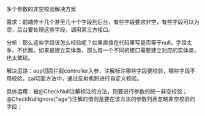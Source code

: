 多个参数的非空校验解决方案

需求：前端传十几个甚至几十个字段到后台，有些字段要求非空，有些字段可以为空，后台要处理这些字段，调用第三方接口。

分析：那么这些字段该怎么校验呢？如果直接在代码里写是否等于null，字段太多，不优雅。如果是建立实体类，那么每一个不同的接口需要建立对应的实体类，也太繁琐。

解决思路：aop切面拦截controller入参，注解标注哪些字段要校验，哪些字段不用校验，zai切面方法中，通过反射机制进行自定义校验。

具体运用：被@CheckNull注解标注的方法，则要进行参数的统一非空校验；@CheckNullIgnore("age")注解的值则是要在该方法的参数列表忽略非空校验的字段；
